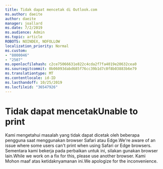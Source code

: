 ```yaml
---
title: Tidak dapat mencetak di Outlook.com
ms.author: daeite
author: daeite
manager: joallard
ms.date: 7/2/2019
ms.audience: Admin
ms.topic: article
ROBOTS: NOINDEX, NOFOLLOW
localization_priority: Normal
ms.custom:
- "8000046"
- "2507"
ms.openlocfilehash: c2ce75066631e822c4cda2f7fa4019e20632cea0
ms.sourcegitcommit: 0b06093dabd685f76cc39b1d7c0f8b03883b6e79
ms.translationtype: MT
ms.contentlocale: id-ID
ms.lasthandoff: 10/25/2019
ms.locfileid: "36547926"
---
```

# <a name="unable-to-print"></a><span data-ttu-id="8bb99-102">Tidak dapat mencetak</span><span class="sxs-lookup"><span data-stu-id="8bb99-102">Unable to print</span></span>

<span data-ttu-id="8bb99-103">Kami mengetahui masalah yang tidak dapat dicetak oleh beberapa pengguna saat menggunakan browser Safari atau Edge.</span><span class="sxs-lookup"><span data-stu-id="8bb99-103">We're aware of an issue where some users can't print when using Safari or Edge browsers.</span></span> <span data-ttu-id="8bb99-104">Sementara kami bekerja pada perbaikan untuk ini, silakan gunakan browser lain.</span><span class="sxs-lookup"><span data-stu-id="8bb99-104">While we work on a fix for this, please use another browser.</span></span> <span data-ttu-id="8bb99-105">Kami Mohon maaf atas ketidaknyamanan ini.</span><span class="sxs-lookup"><span data-stu-id="8bb99-105">We apologize for the inconvenience.</span></span>